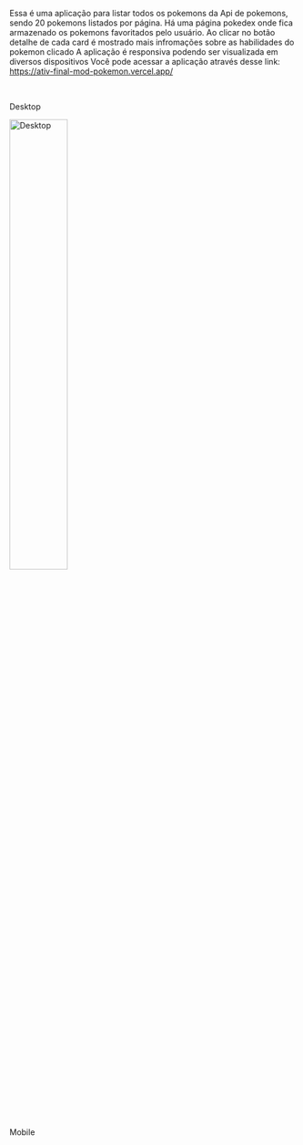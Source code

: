 Essa é uma aplicação para listar todos os pokemons da Api de pokemons, sendo 20 pokemons listados por página.
Há uma página pokedex onde fica armazenado os pokemons favoritados pelo usuário. Ao clicar no botão detalhe de cada card é mostrado mais infromações sobre as habilidades do pokemon clicado
A aplicação é responsiva podendo ser visualizada em diversos dispositivos
Você pode acessar a aplicação através desse link: https://ativ-final-mod-pokemon.vercel.app/

<div float='left'>
  <br/>
  <p>
     Desktop
  </p>
  <p float="center">
    <img src="https://github.com/DiegoGLins/Ativ_Final_Mod_Pokemon/assets/107010634/2ba928ad-2bd4-46d8-9fd2-7c01058f599a" alt="Desktop" width="45%">
  </p>
  <p>
    Mobile 
  </p>
  <p float="center>
      <img src="https://github.com/DiegoGLins/Ativ_Final_Mod_Pokemon/assets/107010634/72a2a0a9-72a0-490f-b3bb-9376d6464686" alt="Mobile" width="45%">
  </p>
  <br/>
</div>


